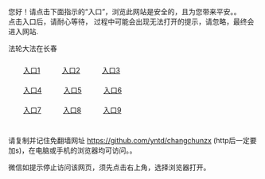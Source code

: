 您好！请点击下面指示的“入口”，浏览此网站是安全的，且为您带来平安。。 <br/>
点击入口后，请耐心等待， 过程中可能会出现无法打开的提示，请忽略，最终会进入网站. </br>

法轮大法在长春<br/>
<div style="padding:10px"><a style="margin:20px" target="_blank" href="https://d2ehyxnj3wyzf1.cloudfront.net/2Qpsp?tvwxpuf" id="ccLink1" rel="nofollow">入口1</a> <a target="_blank" style="margin:20px" href="https://df8pzwrocq7uu.cloudfront.net/2Qpsp?syowbl" id="ccLink2" rel="nofollow">入口2</a> <a style="margin:20px" target="_blank" href="https://d2hk2i9nbuu6j7.cloudfront.net/2Qpsp?xgnlzoa" id="ccLink3" rel="nofollow">入口3</a></div>

<div style="padding:10px" ><a style="margin:20px" target="_blank" href="https://d2ehyxnj3wyzf1.cloudfront.net/2Qpsp?tvwxpuf" id="ccLink4" rel="nofollow">入口4</a> <a style="margin:20px" href="https://df8pzwrocq7uu.cloudfront.net/2Qpsp?syowbl" target="_blank" id="ccLink5" rel="nofollow">入口5</a> <a style="margin:20px" href="https://d2hk2i9nbuu6j7.cloudfront.net/2Qpsp?xgnlzoa" target="_blank" id="ccLink6" rel="nofollow">入口6</a></div>

<div style="padding:10px"><a style="margin:20px" target="_blank" href="https://d2ehyxnj3wyzf1.cloudfront.net/2Qpsp?tvwxpuf" id="ccLink7" rel="nofollow">入口7</a> <a style="margin:20px" href="https://df8pzwrocq7uu.cloudfront.net/2Qpsp?syowbl" target="_blank" id="ccLink8" rel="nofollow">入口8</a> <a style="margin:20px" target="_blank" href="https://d2hk2i9nbuu6j7.cloudfront.net/2Qpsp?xgnlzoa" id="ccLink9" rel="nofollow">入口9</a></div>

<br/>



请复制并记住免翻墙网址 https://github.com/yntd/changchunzx (http后一定要加s)，在电脑或手机的浏览器均可访问。。<br/>

微信如提示停止访问该网页，须先点击右上角，选择浏览器打开。
